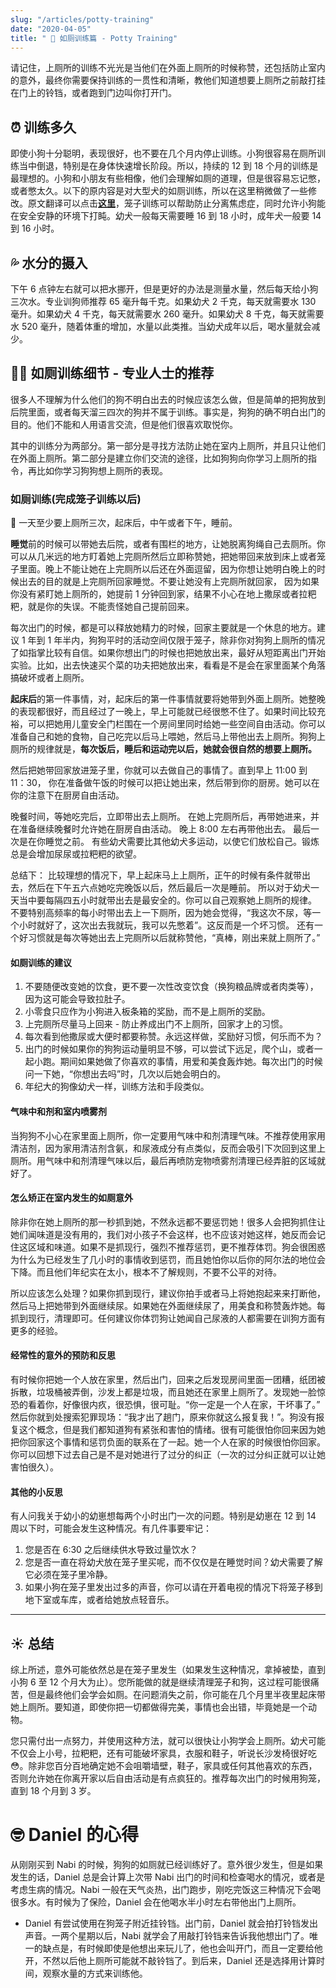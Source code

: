 ```yaml
---
slug: "/articles/potty-training"
date: "2020-04-05"
title: " 🧻 如厕训练篇 - Potty Training"
---
```


<!-- 额外的网站信息：https://leerburg.com/housebrk.htm#crate -->

请记住，上厕所的训练不光光是当他们在外面上厕所的时候称赞，还包括防止室内的意外，最终你需要保持训练的一贯性和清晰，教他们知道想要上厕所之前敲打挂在门上的铃铛，或者跑到门边叫你打开门。

## ⏰ 训练多久

即使小狗十分聪明，表现很好，也不要在几个月内停止训练。小狗很容易在厕所训练当中倒退，特别是在身体快速增长阶段。所以，持续的 12 到 18 个月的训练是最理想的。小狗和小朋友有些相像，他们会理解如厕的道理，但是很容易忘记憋，或者憋太久。以下的原内容是对大型犬的如厕训练，所以在这里稍微做了一些修改。原文翻译可以点击[**这里**](https://leerburg.com/housebrk.htm#crate)，笼子训练可以帮助防止分离焦虑症，同时允许小狗能在安全安静的环境下打盹。幼犬一般每天需要睡 16 到 18 小时，成年犬一般要 14 到 16 小时。

## 💦 水分的摄入

下午 6 点钟左右就可以把水挪开，但是更好的办法是测量水量，然后每天给小狗三次水。专业训狗师推荐 65 毫升每千克。如果幼犬 2 千克，每天就需要水 130 毫升。如果幼犬 4 千克，每天就需要水 260 毫升。如果幼犬 8 千克，每天就需要水 520 毫升，随着体重的增加，水量以此类推。当幼犬成年以后，喝水量就会减少。

## 👷‍♂️ 如厕训练细节 - 专业人士的推荐

很多人不理解为什么他们的狗不明白出去的时候应该怎么做，但是简单的把狗放到后院里面，或者每天溜三四次的狗并不属于训练。事实是，狗狗的确不明白出门的目的。他们不能和人用语言交流，但是他们很喜欢取悦你。

其中的训练分为两部分。第一部分是寻找方法防止她在室内上厕所，并且只让他们在外面上厕所。第二部分是建立你们交流的途径，比如狗狗向你学习上厕所的指令，再比如你学习狗狗想上厕所的表现。

### 如厕训练(完成笼子训练以后)

 一天至少要上厕所三次，起床后，中午或者下午，睡前。

**睡觉**前的时候可以带她去后院，或者有围栏的地方，让她脱离狗绳自己去厕所。你可以从几米远的地方盯着她上完厕所然后立即称赞她，把她带回来放到床上或者笼子里面。晚上不能让她在上完厕所以后还在外面逗留，因为你想让她明白晚上的时候出去的目的就是上完厕所回家睡觉。不要让她没有上完厕所就回家， 因为如果你没有紧盯她上厕所的，她提前 1 分钟回到家，结果不小心在地上撒尿或者拉粑粑，就是你的失误。不能责怪她自己提前回来。

每次出门的时候，都是可以释放她精力的时候，回家主要就是一个休息的地方。建议 1 年到 1 年半内，狗狗平时的活动空间仅限于笼子，除非你对狗狗上厕所的情况了如指掌比较有自信。如果你想出门的时候也把她放出来，最好从短距离出门开始实验。比如，出去快速买个菜的功夫把她放出来，看看是不是会在家里面某个角落搞破坏或者上厕所。

**起床后**的第一件事情，对，起床后的第一件事情就要将她带到外面上厕所。她整晚的表现都很好，而且经过了一晚上，早上可能就已经很憋不住了。如果时间比较充裕，可以把她用儿童安全门栏围在一个房间里同时给她一些空间自由活动。你可以准备自己和她的食物，自己吃完以后马上喂她，然后马上带他出去上厕所。狗狗上厕所的规律就是，**每次饭后，睡后和运动完以后，她就会很自然的想要上厕所。**

然后把她带回家放进笼子里，你就可以去做自己的事情了。直到早上 11:00 到 11：30， 你在准备做午饭的时候可以把让她出来，然后带到你的厨房。她可以在你的注意下在厨房自由活动。

晚餐时间，等她吃完后，立即带出去上厕所。 在她上完厕所后，再带她进来，并在准备继续晚餐时允许她在厨房自由活动。 晚上 8:00 左右再带他出去。 最后一次是在你睡觉之前。 有些幼犬需要比其他幼犬多运动，以使它们放松自己。锻炼总是会增加尿尿或拉粑粑的欲望。

总结下： 比较理想的情况下，早上起床马上上厕所，正午的时候有条件就带出去，然后在下午五六点她吃完晚饭以后，然后最后一次是睡前。 所以对于幼犬一天当中要每隔四五小时就带出去是最安全的。你可以自己观察她上厕所的规律。 不要特别高频率的每小时带出去上一下厕所，因为她会觉得，“我这次不尿，等一个小时就好了，这次出去我就玩，我可以先憋着”。这反而是一个坏习惯。 还有一个好习惯就是每次等她出去上完厕所以后就称赞他，“真棒，刚出来就上厕所了。”

#### 如厕训练的建议

1. 不要随便改变她的饮食，更不要一次性改变饮食（换狗粮品牌或者肉类等），因为这可能会导致拉肚子。
2. 小零食只应作为小狗进入板条箱的奖励，而不是上厕所的奖励。
3. 上完厕所尽量马上回来 - 防止养成出门不上厕所，回家才上的习惯。
4. 每次看到他撒尿或大便时都要称赞。永远这样做，奖励好习惯，何乐而不为？
5. 出门的时候如果你的狗狗运动量明显不够，可以尝试下远足，爬个山，或者一起小跑。期间如果她做了你喜欢的事情，用爱和美食轰炸她。每次出门的时候问一下她，“你想出去吗”时，几次以后她会明白的。
6. 年纪大的狗像幼犬一样，训练方法和手段类似。

#### 气味中和剂和室内喷雾剂

当狗狗不小心在家里面上厕所，你一定要用气味中和剂清理气味。不推荐使用家用清洁剂，因为家用清洁剂含氨，和尿液成分有点类似，反而会吸引下次回到这里上厕所。用气味中和剂清理气味以后，最后再喷防宠物喷雾剂清理已经弄脏的区域就好了。

#### 怎么矫正在室内发生的如厕意外

除非你在她上厕所的那一秒抓到她，不然永远都不要惩罚她！很多人会把狗抓住让她们闻味道是没有用的，我们对小孩子不会这样，也不应该对她这样，她反而会记住这区域和味道。如果不是抓现行，强烈不推荐惩罚，更不推荐体罚。狗会很困惑为什么为已经发生了几小时的事情收到惩罚，而且她怕你以后你的阿尔法的地位会下降。而且他们年纪实在太小，根本不了解规则，不要不公平的对待。

所以应该怎么处理？如果你抓到现行，建议你拍手或者马上将她抱起来来打断他，然后马上把她带到外面继续尿。如果她在外面继续尿了，用美食和称赞轰炸她。每抓到现行，清理即可。任何建议你体罚狗让她闻自己尿液的人都需要在训狗方面有更多的经验。

#### 经常性的意外的预防和反思

有时候你把她一个人放在家里，然后出门，回来之后发现房间里面一团糟，纸团被拆散，垃圾桶被弄倒，沙发上都是垃圾，而且她还在家里上厕所了。发现她一脸惊恐的看着你，好像很内疚，很恐惧，很可耻。“你一定是一个人在家，干坏事了。” 然后你就到处搜索犯罪现场：“我才出了趟门，原来你就这么报复我！”。狗没有报复这个概念，但是我们都知道狗有紧张和害怕的情绪。很有可能很怕你回来因为她把你回家这个事情和惩罚负面的联系在了一起。她一个人在家的时候很怕你回家。你可以回想下过去自己是不是对她进行了过分的纠正（一次的过分纠正就可以让她害怕很久）。

#### 其他的小反思

有人问我关于幼小的幼崽想每两个小时出门一次的问题。特别是幼崽在 12 到 14 周以下时，可能会发生这种情况。有几件事要牢记：

1. 您是否在 6:30 之后继续供水导致过量饮水？
2. 您是否一直在将幼犬放在笼子里买呢，而不仅仅是在睡觉时间？幼犬需要了解它必须在笼子里冷静。
3. 如果小狗在笼子里发出过多的声音，你可以请在开着电视的情况下将笼子移到地下室或车库，或者给她放点轻音乐。

---

## ☀️ 总结

综上所述，意外可能依然总是在笼子里发生（如果发生这种情况，拿掉被垫，直到小狗 6 至 12 个月大为止）。您所能做的就是继续清理笼子和狗，这过程可能很痛苦，但是最终他们会学会如厕。在问题消失之前，你可能在几个月里半夜里起床带她上厕所。要知道，即使你把一切都做得完美，事情也会出错，毕竟她是一个动物。

您只需付出一点努力，并使用这种方法，就可以很快让小狗学会上厕所。幼犬可能不仅会上小号，拉粑粑，还有可能破坏家具，衣服和鞋子，听说长沙发椅很好吃 😳。除非您百分百地确定她不会咀嚼墙壁，鞋子，家具或任何其他喜欢的东西，否则允许她在你离开家以后自由活动是有点疯狂的。推荐每次出门的时候用狗笼，直到 18 个月到 3 岁。

# 🤓 Daniel 的心得

从刚刚买到 Nabi 的时候，狗狗的如厕就已经训练好了。意外很少发生，但是如果发生的话，Daniel 总是会计算上次带 Nabi 出门的时间和检查喝水的情况，或者是考虑生病的情况。Nabi 一般在天气炎热，出门跑步，刚吃完饭这三种情况下会喝很多水。有时候为了保险，Daniel 会在他喝水半小时左右带他出门上厕所。

- Daniel 有尝试使用在狗笼子附近挂铃铛。出门前，Daniel 就会拍打铃铛发出声音。一两个星期以后，Nabi 就学会了用敲打铃铛来告诉我他想出门了。唯一的缺点是，有时候即使是他想出来玩儿了，他也会叫开门，而且一定要给他开，不然以后他上厕所可能就不敲铃铛了。到后来，Daniel 还是选择用计算时间，观察水量的方式来训练他。
